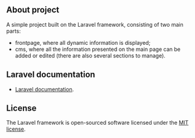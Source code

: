 ## About project

A simple project built on the Laravel framework, consisting of two main parts:
- frontpage, where all dynamic information is displayed;
- cms, where all the information presented on the main page can be added or edited (there are also several sections to manage).

## Laravel documentation

- [Laravel documentation](https://laravel.com/docs/).

## License

The Laravel framework is open-sourced software licensed under the [MIT license](https://opensource.org/licenses/MIT).
